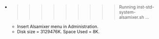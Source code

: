 * >>>>>>>>> Running inst-std-system-alsamixer.sh ...
  * Insert Alsamixer menu in Administration.
  * Disk size = 3129476K. Space Used = 8K.
